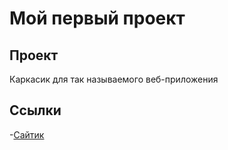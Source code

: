 # Мой первый проект

## Проект 
Каркасик для так называемого веб-приложения

## Ссылки
-[Сайтик](https://karpx.github.io/Super-puper-project/)
